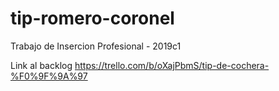 # tip-romero-coronel
Trabajo de Insercion Profesional - 2019c1

Link al backlog
https://trello.com/b/oXajPbmS/tip-de-cochera-%F0%9F%9A%97
